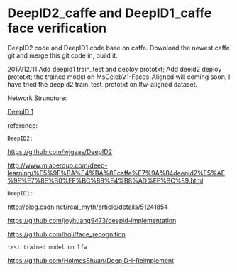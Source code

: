 # DeepID2_caffe and DeepID1_caffe face verification
DeepID2 code and DeepID1 code base on caffe.
Download the newest caffe git and merge this git code in, build it.


2017/12/11  Add deepid1  train_test and deploy prototxt; Add deeid2 deploy prototxt; the trained model on MsCelebV1-Faces-Aligned will coming soon; I have tried the deepid2 train_test_prototxt on lfw-aligned dataset.

Network Struncture:

[DeepID 1](http://ethereon.github.io/netscope/#/gist/9c722a768245df54a98870de625ae36b)










reference:

`DeepID2:`

https://github.com/wjgaas/DeepID2

http://www.miaoerduo.com/deep-learning/%E5%9F%BA%E4%BA%8Ecaffe%E7%9A%84deepid2%E5%AE%9E%E7%8E%B0%EF%BC%88%E4%B8%AD%EF%BC%89.html

`DeepID1:`

http://blog.csdn.net/real_myth/article/details/51241854

https://github.com/joyhuang9473/deepid-implementation

https://github.com/hqli/face_recognition


`test trained model on lfw` 

https://github.com/HolmesShuan/DeepID-I-Reimplement
